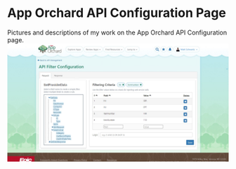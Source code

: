 # App Orchard API Configuration Page
Pictures and descriptions of my work on the App Orchard API Configuration page.
![Utility for configuring filters on APIs](https://github.com/mzschwartz5/AO_ApiConfig/blob/master/ApiFilterConfig.jpg?raw=true)
